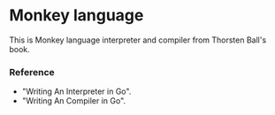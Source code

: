 # Monkey language
This is Monkey language interpreter and compiler from Thorsten Ball's book.

### Reference
 - "Writing An Interpreter in Go".
 - "Writing An Compiler in Go".

